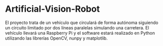 # Artificial-Vision-Robot
El proyecto trata de un vehículo que circulará de forma autónoma siguiendo un circuito limitado por dos líneas paralelas simulando una carretera. El vehículo llevará una Raspberry Pi y el software estará realizado en Python utilizando las librerías OpenCV, nunpy y matplotlib.
